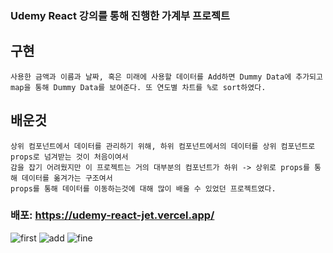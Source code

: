### Udemy React 강의를 통해 진행한 가계부 프로젝트
## 구현
```
사용한 금액과 이름과 날짜, 혹은 미래에 사용할 데이터를 Add하면 Dummy Data에 추가되고
map을 통해 Dummy Data를 보여준다. 또 연도별 차트를 %로 sort하였다.
```
## 배운것
```
상위 컴포넌트에서 데이터를 관리하기 위해, 하위 컴포넌트에서의 데이터를 상위 컴포넌트로 props로 넘겨받는 것이 처음이여서
감을 잡기 어려웠지만 이 프로젝트는 거의 대부분의 컴포넌트가 하위 -> 상위로 props를 통해 데이터를 옮겨가는 구조여서
props를 통해 데이터를 이동하는것에 대해 많이 배울 수 있었던 프로젝트였다.
```
### 배포: https://udemy-react-jet.vercel.app/
![first](https://user-images.githubusercontent.com/96061695/175313530-0b731f29-4155-4b6e-b129-dc055b239cca.png)
![add](https://user-images.githubusercontent.com/96061695/175313541-d27250e9-a3a7-43c5-a5ea-e6a75bd4797b.png)
![fine](https://user-images.githubusercontent.com/96061695/175313549-0c6c172a-fd41-45fd-81ad-e67d79c3ce4b.png)
